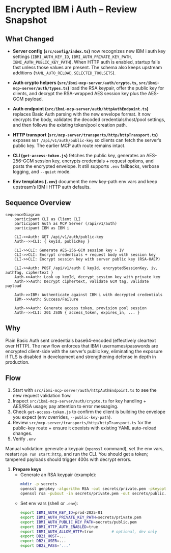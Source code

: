 # Encrypted IBM i Auth – Review Snapshot

## What Changed

- **Server config (`src/config/index.ts`)** now recognizes new IBM i auth key settings (`IBMI_AUTH_KEY_ID`, `IBMI_AUTH_PRIVATE_KEY_PATH`, `IBMI_AUTH_PUBLIC_KEY_PATH`). When HTTP auth is enabled, startup fails fast unless those values are present. The schema also keeps upstream additions (`YAML_AUTO_RELOAD`, `SELECTED_TOOLSETS`).

- **Auth crypto helpers (`src/ibmi-mcp-server/auth/crypto.ts`, `src/ibmi-mcp-server/auth/types.ts`)** load the RSA keypair, offer the public key for clients, and decrypt the RSA-wrapped AES session key plus the AES-GCM payload.

- **Auth endpoint (`src/ibmi-mcp-server/auth/httpAuthEndpoint.ts`)** replaces Basic Auth parsing with the new envelope format. It now decrypts the body, validates the decoded credentials/host/pool settings, and then follows the existing token/pool creation path.

- **HTTP transport (`src/mcp-server/transports/http/httpTransport.ts`)** exposes `GET /api/v1/auth/public-key` so clients can fetch the server’s public key. The earlier MCP auth route remains intact.

- **CLI (`get-access-token.js`)** fetches the public key, generates an AES-256-GCM session key, encrypts credentials + request options, and posts the encrypted envelope. It still supports `.env` fallbacks, verbose logging, and `--quiet` mode.

- **Env templates (`.env`)** document the new key-path env vars and keep upstream’s IBM i HTTP auth defaults.

## Sequence Overview

```mermaid
sequenceDiagram
    participant CLI as Client CLI
    participant Auth as MCP Server (/api/v1/auth)
    participant IBM as IBM i

    CLI->>Auth: GET /api/v1/auth/public-key
    Auth-->>CLI: { keyId, publicKey }

    CLI->>CLI: Generate AES-256-GCM session key + IV
    CLI->>CLI: Encrypt credentials + request body with session key
    CLI->>CLI: Encrypt session key with server public key (RSA-OAEP)

    CLI->>Auth: POST /api/v1/auth { keyId, encryptedSessionKey, iv, authTag, ciphertext }
    Auth->>Auth: Look up keyId, decrypt session key with private key
    Auth->>Auth: Decrypt ciphertext, validate GCM tag, validate payload

    Auth->>IBM: Authenticate against IBM i with decrypted credentials
    IBM-->>Auth: Success/Failure

    Auth->>Auth: Generate access token, provision pool session
    Auth-->>CLI: 201 JSON { access_token, expires_in, ... }
```

## Why

Plain Basic Auth sent credentials base64-encoded (effectively cleartext over HTTP). The new flow enforces that IBM i usernames/passwords are encrypted client-side with the server’s public key, eliminating the exposure if TLS is disabled in development and strengthening defense in depth in production.

## Flow

1. Start with `src/ibmi-mcp-server/auth/httpAuthEndpoint.ts` to see the new request validation flow.
2. Inspect `src/ibmi-mcp-server/auth/crypto.ts` for key handling + AES/RSA usage; pay attention to error messaging.
3. Check `get-access-token.js` to confirm the client is building the envelope you expect (env overrides, `--public-key-path`).
4. Review `src/mcp-server/transports/http/httpTransport.ts` for the public-key route + ensure it coexists with existing YAML auto-reload changes.
5. Verify `.env`

Manual validation: generate a keypair (`openssl` command), set the env vars, restart `npm run start:http`, and run the CLI. You should get a token; tampered payloads should trigger 400s with decrypt errors.

1. **Prepare keys**
   - Generate an RSA keypair (example):
     ```bash
     mkdir -p secrets
     openssl genpkey -algorithm RSA -out secrets/private.pem -pkeyopt rsa_keygen_bits:2048
     openssl rsa -pubout -in secrets/private.pem -out secrets/public.pem
     ```
   - Set env vars (shell or `.env`):
     ```bash
     export IBMI_AUTH_KEY_ID=prod-2025-01
     export IBMI_AUTH_PRIVATE_KEY_PATH=secrets/private.pem
     export IBMI_AUTH_PUBLIC_KEY_PATH=secrets/public.pem
     export IBMI_HTTP_AUTH_ENABLED=true
     export IBMI_AUTH_ALLOW_HTTP=true        # optional, dev only
     export DB2i_HOST=...
     export DB2i_USER=...
     export DB2i_PASS='...'
     ```
